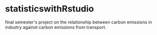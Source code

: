 # statisticswithRstudio
final semester's project on the relationship between carbon emissions in industry against carbon emissions from transport.
